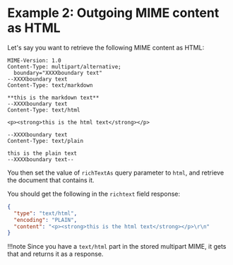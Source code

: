 # Example 2: Outgoing MIME content as HTML

Let's say you want to retrieve the following MIME content as HTML:

```text
MIME-Version: 1.0
Content-Type: multipart/alternative; 
  boundary="XXXXboundary text"
--XXXXboundary text
Content-Type: text/markdown

**this is the markdown text**
--XXXXboundary text
Content-Type: text/html

<p><strong>this is the html text</strong></p>

--XXXXboundary text
Content-Type: text/plain

this is the plain text
--XXXXboundary text--
```

You then set the value of `richTextAs` query parameter to `html`, and retrieve the document that contains it.

You should get the following in the `richtext` field response:

```json
{
  "type": "text/html",
  "encoding": "PLAIN",
  "content": "<p><strong>this is the html text</strong></p>\r\n"
}
```

!!!note
    Since you have a `text/html` part in the stored multipart MIME, it gets that and returns it as a response.

